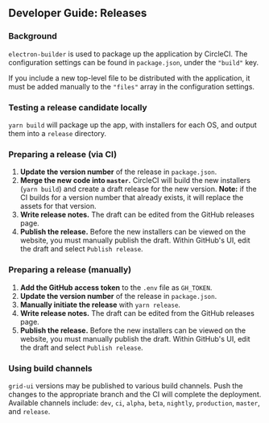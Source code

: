## Developer Guide: Releases

### Background

`electron-builder` is used to package up the application by CircleCI. The configuration settings can be found in `package.json`, under the `"build"` key.

If you include a new top-level file to be distributed with the application, it must be added manually to the `"files"` array in the configuration settings.

### Testing a release candidate locally

`yarn build` will package up the app, with installers for each OS, and output them into a `release` directory.

### Preparing a release (via CI)

1. **Update the version number** of the release in `package.json`.
1. **Merge the new code into `master`.** CircleCI will build the new installers (`yarn build`) and create a draft release for the new version. **Note:** if the CI builds for a version number that already exists, it will replace the assets for that version.
1. **Write release notes.** The draft can be edited from the GitHub releases page.
1. **Publish the release.** Before the new installers can be viewed on the website, you must manually publish the draft. Within GitHub's UI, edit the draft and select `Publish release`.

### Preparing a release (manually)

1. **Add the GitHub access token** to the `.env` file as `GH_TOKEN`.
1. **Update the version number** of the release in `package.json`.
1. **Manually initiate the release** with `yarn release`.
1. **Write release notes.** The draft can be edited from the GitHub releases page.
1. **Publish the release.** Before the new installers can be viewed on the website, you must manually publish the draft. Within GitHub's UI, edit the draft and select `Publish release`.

### Using build channels

`grid-ui` versions may be published to various build channels. Push the changes to the appropriate branch and the CI will complete the deployment. Available channels include: `dev`, `ci`, `alpha`, `beta`, `nightly`, `production`, `master`, and `release`.
